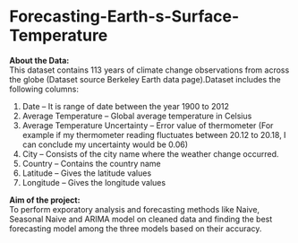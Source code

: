 # Forecasting-Earth-s-Surface-Temperature

<b>About the Data:</b><br>
This dataset contains 113 years of climate change observations from across the globe (Dataset source Berkeley Earth data page).Dataset includes the following columns:
1. Date – It is range of date between the year 1900 to 2012
2. Average Temperature – Global average temperature in Celsius
3. Average Temperature Uncertainty – Error value of thermometer (For example if my thermometer reading fluctuates between 20.12 to 20.18, I can conclude my uncertainty would be 0.06)
4. City – Consists of the city name where the weather change occurred.
5. Country – Contains the country name
6. Latitude – Gives the latitude values
7. Longitude – Gives the longitude values

<b>Aim of the project:</b><br>
To perform exporatory analysis and forecasting methods like Naive, Seasonal Naive and ARIMA model on cleaned data and finding the best forecasting model among the three models based on their accuracy.

